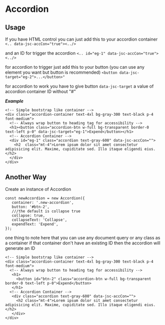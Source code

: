 # Accordion

## Usage 
 If you have HTML control you can just add this to your accordion container
 `<.. data-jsc-accCon="true"><../>`
 
and an ID for trigger the accordion
 `<.. id="eg-1" data-jsc-accCon="true"><../>`
 
for accordion to trigger just add this to your button (you can use any element you want but button is recommended)
`<button data-jsc-target="eg-2">...</button>"`

for accordion to work you have to give button `data-jsc-target` a value of accordion container ID without "#"

***Example***
```
<!-- Simple bootstrap like container -->
<div class="accordion-container text-4xl bg-gray-300 text-black p-4 font-medium">
  <!-- Always wrap button to heading tag for accessibility -->
  <h1><button class="accordion-btn w-full bg-transparent border-0 text-left p-0" data-jsc-target="eg-1">Expend</button></h1>
  <!-- Accordion Container -->
  <div id="eg-1" class="accordion text-gray-600" data-jsc-accCon="">
    <h2  class="mt-4">Lorem ipsum dolor sit amet consectetur adipisicing elit. Maxime, cupiditate sed. Illo itaque eligendi eius.</h2>
  </div>
</div>
```

## Another Way
Create an instance of Accordion
```
const newAccordion = new Accordion({	
   container: '.new-accordion',
   button: '#btn-2',
   ///the default is collapse true
   collapse: true,
   collapseText: 'Collapse',
   expendText: 'Expend',
});
```
one thing to note here that you can use any document query or any class as a container if that container don't have an existing ID then the accordion will generate an ID

```
<!-- Simple bootstrap like container -->
<div class="accordion-container text-4xl bg-gray-300 text-black p-4 font-medium">
  <!-- Always wrap button to heading tag for accessibility -->
   <h1>
     <button id="btn-2" class="accordion-btn w-full bg-transparent border-0 text-left p-0">Expend</button>
   </h1>
  <!-- Accordion Container -->
   <div class="accordion text-gray-600" data-jsc-accCon="">
     <h2 class="mt-4">Lorem ipsum dolor sit amet consectetur adipisicing elit. Maxime, cupiditate sed. Illo itaque eligendi eius.</h2>
   </div>
</div>
```
